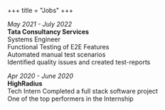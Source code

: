 +++
title = "Jobs"
+++

*May 2021 - July 2022*  
**Tata Consultancy Services**  
Systems Engineer  
Functional Testing of E2E Features  
Automated manual test scenarios  
Identified quality issues and created test-reports  

*Apr 2020 - June 2020*  
**HighRadius**  
Tech Intern
Completed a full stack software project  
One of the top performers in the Internship  

